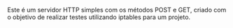 Este é um servidor HTTP simples com os métodos POST e GET, criado com o objetivo de realizar testes utilizando iptables para um projeto.
